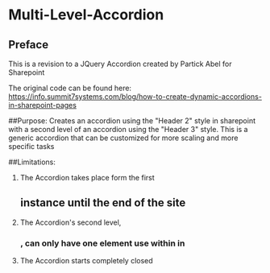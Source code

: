 # Multi-Level-Accordion
## Preface
This is a revision to a JQuery Accordion created by Partick Abel for Sharepoint

The original code can be found here:
https://info.summit7systems.com/blog/how-to-create-dynamic-accordions-in-sharepoint-pages

##Purpose:
Creates an accordion using the "Header 2" style in sharepoint with a second level of an accordion using the "Header 3" style.
This is a generic accordion that can be customized for more scaling and more specific tasks


##Limitations: 
1. The Accordion takes place form the first <h2> instance until the end of the site
2. The Accordion's second level, <h3>, can only have one element use within in
3. The Accordion starts completely closed

